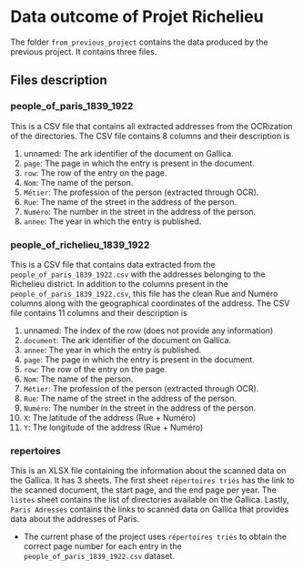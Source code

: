 # Data outcome of Projet Richelieu

The folder `from_previous_project` contains the data produced by the previous project. It contains three files.

## Files description

### people_of_paris_1839_1922

This is a CSV file that contains all extracted addresses from the OCRization of the directories. The CSV file contains 8 columns and their description is 

1. unnamed: The ark identifier of the document on Gallica.
2. `page`: The page in which the entry is present in the document.
3. `row`: The row of the entry on the page.
4. `Nom`: The name of the person.
5. `Métier`: The profession of the person (extracted through OCR).
6. `Rue`: The name of the street in the address of the person.
7. `Numéro`: The number in the street in the address of the person.
8. `annee`: The year in which the entry is published.

### people_of_richelieu_1839_1922

This is a CSV file that contains data extracted from the `people_of_paris_1839_1922.csv` with the addresses belonging to the Richelieu district. In addition to the columns present in the `people_of_paris_1839_1922.csv`, this file has the clean Rue and Numéro columns along with the geographical coordinates of the address. The CSV file contains 11 columns and their description is 

1. unnamed: The index of the row (does not provide any information)
2. `document`: The ark identifier of the document on Gallica.
3. `annee`: The year in which the entry is published.
4. `page`: The page in which the entry is present in the document.
5. `row`: The row of the entry on the page.
6. `Nom`: The name of the person.
7. `Métier`: The profession of the person (extracted through OCR).
8. `Rue`: The name of the street in the address of the person.
9. `Numéro`: The number in the street in the address of the person.
10. `X`: The latitude of the address (Rue + Numéro)
11. `Y`: The longitude of the address (Rue + Numéro)


### repertoires

This is an XLSX file containing the information about the scanned data on the Gallica. It has 3 sheets. The first sheet `répertoires triés` has the link to the scanned document, the start page, and the end page per year. The `listes` sheet contains the list of directories available on the Gallica. Lastly, `Paris Adresses` contains the links to scanned data on Gallica that provides data about the addresses of Paris.

- The current phase of the project uses `répertoires triés` to obtain the correct page number for each entry in the `people_of_paris_1839_1922.csv` dataset.